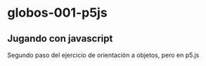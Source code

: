 # globos-001-p5js
## Jugando con javascript 
Segundo paso del ejercicio de orientación a objetos, pero en p5.js 
